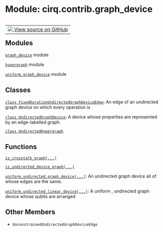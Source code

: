 <div itemscope itemtype="http://developers.google.com/ReferenceObject">
<meta itemprop="name" content="cirq.contrib.graph_device" />
<meta itemprop="path" content="Stable" />
<meta itemprop="property" content="UnconstrainedUndirectedGraphDeviceEdge"/>
</div>

# Module: cirq.contrib.graph_device

<!-- Insert buttons and diff -->

<table class="tfo-notebook-buttons tfo-api" align="left">

<td>
  <a target="_blank" href="https://github.com/quantumlib/cirq/tree/master/cirq/contrib/graph_device/__init__.py">
    <img src="https://www.tensorflow.org/images/GitHub-Mark-32px.png" />
    View source on GitHub
  </a>
</td>
</table>







## Modules

[`graph_device`](../../cirq/contrib/graph_device/graph_device.md) module

[`hypergraph`](../../cirq/contrib/graph_device/hypergraph.md) module

[`uniform_graph_device`](../../cirq/contrib/graph_device/uniform_graph_device.md) module

## Classes

[`class FixedDurationUndirectedGraphDeviceEdge`](../../cirq/contrib/graph_device/FixedDurationUndirectedGraphDeviceEdge.md): An edge of an undirected graph device on which every operation is

[`class UndirectedGraphDevice`](../../cirq/contrib/graph_device/UndirectedGraphDevice.md): A device whose properties are represented by an edge-labelled graph.

[`class UndirectedHypergraph`](../../cirq/contrib/graph_device/UndirectedHypergraph.md)

## Functions

[`is_crosstalk_graph(...)`](../../cirq/contrib/graph_device/is_crosstalk_graph.md)

[`is_undirected_device_graph(...)`](../../cirq/contrib/graph_device/is_undirected_device_graph.md)

[`uniform_undirected_graph_device(...)`](../../cirq/contrib/graph_device/uniform_undirected_graph_device.md): An undirected graph device all of whose edges are the same.

[`uniform_undirected_linear_device(...)`](../../cirq/contrib/graph_device/uniform_undirected_linear_device.md): A uniform , undirected graph device whose qubits are arranged

## Other Members

* `UnconstrainedUndirectedGraphDeviceEdge` <a id="UnconstrainedUndirectedGraphDeviceEdge"></a>
